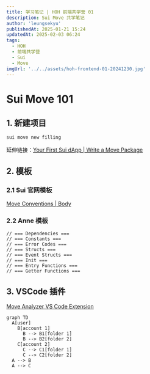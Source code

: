 ```yaml
---
title: 学习笔记 | HOH 前端共学营 01
description: Sui Move 共学笔记
author: 'leungsekyu'
publishedAt: 2025-01-21 15:24
updatedAt: 2025-02-03 06:24
tags:
  - HOH
  - 前端共学营
  - Sui
  - Move
imgUrl: '../../assets/hoh-frontend-01-20241230.jpg'
---
```


# Sui Move 101

## 1. 新建项目

```zsh
sui move new filling
```

延伸链接：[Your First Sui dApp | Write a Move Package](https://docs.sui.io/guides/developer/first-app/write-package)

## 2. 模板

### 2.1 Sui 官网模板

[Move Conventions | Body](https://docs.sui.io/concepts/sui-move-concepts/conventions#body)

### 2.2 Anne 模板

```move
// === Dependencies ===
// === Constants ===
// === Error Codes ===
// === Structs ===
// === Event Structs ===
// === Init ===
// === Entry Functions ===
// === Getter Functions ===
```

## 3. VSCode 插件

[Move Analyzer VS Code Extension](https://docs.sui.io/references/ide/move)

```mermaid
graph TD
  A[user]
    B[account 1]
      B --> B1[folder 1]
      B --> B2[folder 2]
    C[account 2]
      C --> C1[folder 1]
      C --> C2[folder 2]
  A --> B
  A --> C
```
